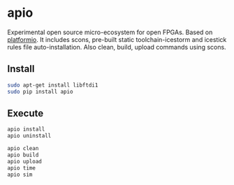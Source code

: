 # apio

Experimental open source micro-ecosystem for open FPGAs. Based on [platformio](https://github.com/platformio/platformio). It includes scons, pre-built static toolchain-icestorm and icestick rules file auto-installation. Also clean, build, upload commands using scons.

## Install

```bash
sudo apt-get install libftdi1
sudo pip install apio
```

## Execute

```bash
apio install
apio uninstall
```

```bash
apio clean
apio build
apio upload
apio time
apio sim
```

